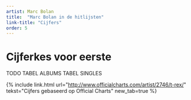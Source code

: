 ```yaml
---
artist: Marc Bolan
title:  "Marc Bolan in de hitlijsten"
link-title: "Cijfers"
order: 5
---
```


# Cijferkes voor eerste

TODO TABEL ALBUMS
TABEL SINGLES

<span class="bronvermelding">{% include link.html url="http://www.officialcharts.com/artist/2746/t-rex/" tekst="Cijfers gebaseerd op Official Charts" new_tab=true %}</span>
